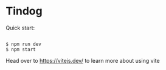# Tindog
Quick start:


```

$ npm run dev
$ npm start

```

Head over to https://vitejs.dev/ to learn more about using vite

